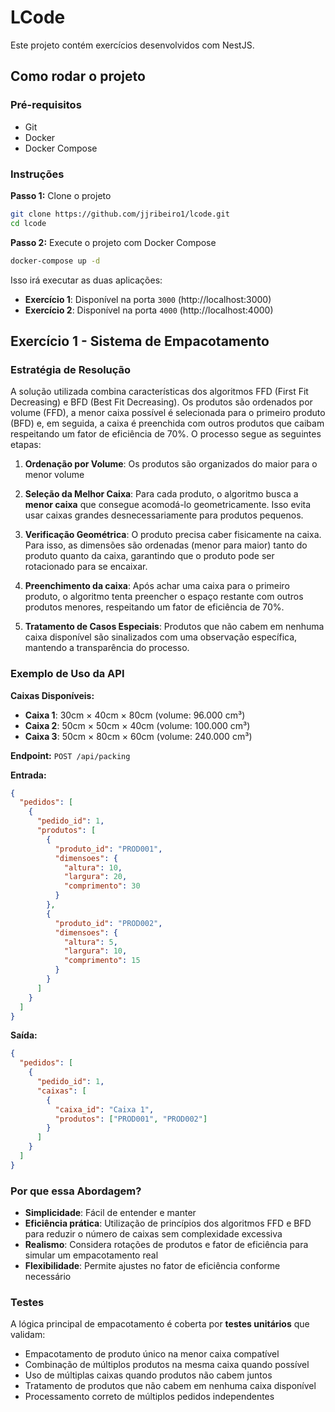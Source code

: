 # LCode

Este projeto contém exercícios desenvolvidos com NestJS.

## Como rodar o projeto

### Pré-requisitos

- Git
- Docker
- Docker Compose

### Instruções

**Passo 1:** Clone o projeto

```bash
git clone https://github.com/jjribeiro1/lcode.git
cd lcode
```

**Passo 2:** Execute o projeto com Docker Compose

```bash
docker-compose up -d
```

Isso irá executar as duas aplicações:

- **Exercício 1**: Disponível na porta `3000` (http://localhost:3000)
- **Exercício 2**: Disponível na porta `4000` (http://localhost:4000)

## Exercício 1 - Sistema de Empacotamento

### Estratégia de Resolução

A solução utilizada combina características dos algoritmos FFD (First Fit Decreasing) e BFD (Best Fit Decreasing). Os produtos são ordenados por volume (FFD), a menor caixa possível é selecionada para o primeiro produto (BFD) e, em seguida, a caixa é preenchida com outros produtos que caibam respeitando um fator de eficiência de 70%. O processo segue as seguintes etapas:

1. **Ordenação por Volume**: Os produtos são organizados do maior para o menor volume

2. **Seleção da Melhor Caixa**: Para cada produto, o algoritmo busca a **menor caixa** que consegue acomodá-lo geometricamente. Isso evita usar caixas grandes desnecessariamente para produtos pequenos.

3. **Verificação Geométrica**: O produto precisa caber fisicamente na caixa. Para isso, as dimensões são ordenadas (menor para maior) tanto do produto quanto da caixa, garantindo que o produto pode ser rotacionado para se encaixar.

4. **Preenchimento da caixa**: Após achar uma caixa para o primeiro produto, o algoritmo tenta preencher o espaço restante com outros produtos menores, respeitando um fator de eficiência de 70%.

5. **Tratamento de Casos Especiais**: Produtos que não cabem em nenhuma caixa disponível são sinalizados com uma observação específica, mantendo a transparência do processo.

### Exemplo de Uso da API

**Caixas Disponíveis:**
- **Caixa 1**: 30cm × 40cm × 80cm (volume: 96.000 cm³)
- **Caixa 2**: 50cm × 50cm × 40cm (volume: 100.000 cm³)
- **Caixa 3**: 50cm × 80cm × 60cm (volume: 240.000 cm³)

**Endpoint:** `POST /api/packing`

**Entrada:**
```json
{
  "pedidos": [
    {
      "pedido_id": 1,
      "produtos": [
        {
          "produto_id": "PROD001",
          "dimensoes": {
            "altura": 10,
            "largura": 20,
            "comprimento": 30
          }
        },
        {
          "produto_id": "PROD002",
          "dimensoes": {
            "altura": 5,
            "largura": 10,
            "comprimento": 15
          }
        }
      ]
    }
  ]
}
```

**Saída:**
```json
{
  "pedidos": [
    {
      "pedido_id": 1,
      "caixas": [
        {
          "caixa_id": "Caixa 1",
          "produtos": ["PROD001", "PROD002"]
        }
      ]
    }
  ]
}
```

### Por que essa Abordagem?

- **Simplicidade**: Fácil de entender e manter
- **Eficiência prática**: Utilização de princípios dos algoritmos FFD e BFD para reduzir o número de caixas sem complexidade excessiva
- **Realismo**: Considera rotações de produtos e fator de eficiência para simular um empacotamento real
- **Flexibilidade**: Permite ajustes no fator de eficiência conforme necessário

### Testes

A lógica principal de empacotamento é coberta por **testes unitários** que validam:
- Empacotamento de produto único na menor caixa compatível
- Combinação de múltiplos produtos na mesma caixa quando possível
- Uso de múltiplas caixas quando produtos não cabem juntos
- Tratamento de produtos que não cabem em nenhuma caixa disponível
- Processamento correto de múltiplos pedidos independentes
